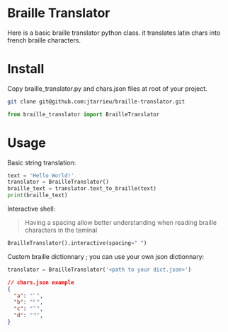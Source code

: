 # Braille Translator
Here is a basic braille translator python class.
it translates latin chars into french braille characters.
# Install
Copy braille_translator.py and chars.json files at root of your project.
```bash
git clone git@github.com:jtarrieu/braille-translator.git
```

```python
from braille_translator import BrailleTranslator
```
# Usage
Basic string translation:
```python
text = 'Hello World!'
translator = BrailleTranslator()
braille_text = translator.text_to_braille(text)
print(braille_text)
```

Interactive shell:
> Having a spacing allow better understanding when reading braille characters in the teminal
```python
BrailleTranslator().interactive(spacing=" ")
```

Custom braille dictionnary ; you can use your own json dictionnary:
```python
translator = BrailleTranslator('<path to your dict.json>')
```
```json
// chars.json example
{
  "a": "⠁",
  "b": "⠃",
  "c": "⠉",
  "d": "⠙",
}
```